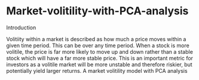 # Market-volitility-with-PCA-analysis

Introduction

Volitiity within a market is described as how much a price moves within a given time period. This can be over any time period. When a stock is more volitile, the price is far more likely to move up and down rather than a stable stock which will have a far more stable price. This is an important metric for investors as a volitile market will be more unstable and therefore riskier, but potentially yield larger returns. 
A market volitility model with PCA analysis
